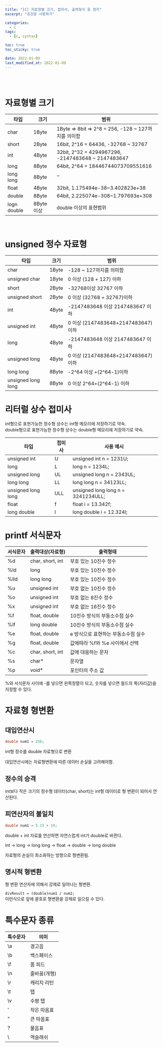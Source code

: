 ```yaml
---
title: "[C] 자료형별 크기, 접미사, 출력형식 등 정리"
excerpt: "조건문 사용하기"

categories:
  - c
tags:
  - [c, syntax]

toc: true
toc_sticky: true

date: 2022-01-09
last_modified_at: 2022-01-09
---
```


<br>
<br>

# 자료형별 크기

| 타입        | 크기       | 범위                                                |
| ----------- | ---------- | --------------------------------------------------- |
| char        | 1Byte      | 1Byte => 8bit => 2^8 = 256, -128 ~ 127까지를 의미함 |
| short       | 2Byte      | 16bit, 2^16 = 64436, -32768 ~ 32767                 |
| int         | 4Byte      | 32bit, 2^32 = 4294967296, -2147483648 ~ 2147483647  |
| long        | 8Byte      | 64bit, 2^64 = 18446744073709551616                  |
| long long   | 8Byte      | ''                                                  |
| float       | 4Byte      | 32bit, 1.175494e-38~3.402823e+38                    |
| double      | 8Byte      | 64bit, 2.225074e-308~1.797693e+308                  |
| logn double | 8Byte 이상 | double 이상의 표현범위                              |

<br>

# unsigned 정수 자료형

| 타입               | 크기  | 범위                                |
| ------------------ | ----- | ----------------------------------- |
| char               | 1Byte | -128 ~ 127까지를 의미함             |
| unsigned char      | 1Byte | 0 이상 (128 + 127) 이하             |
| short              | 2Byte | -32768이상 32767 이하               |
| unsigned short     | 2Byte | 0 이상 (32768 + 32767)이하          |
| int                | 4Byte | -2147483648 이상 2147483647 이하    |
| unsigned int       | 4Byte | 0 이상 (2147483648+2147483647) 이하 |
| long               | 4Byte | -2147483648 이상 2147483647 이하    |
| unsigned long      | 4Byte | 0 이상 (2147483648+2147483647) 이하 |
| long long          | 8Byte | -2^64 이상 +(2^64-1)이하            |
| unsigned long long | 8Byte | 0 이상 2^64+(2^64-1) 이하           |

# 리터럴 상수 접미사

int형으로 표현가능한 정수형 상수는 int형 메모리에 저장하기로 약속.  
double형으로 표현가능한 정수형 상수는 double형 메모리에 저장하기로 약속.

| 타입               | 접미사 | 사용 예시                          |
| ------------------ | ------ | ---------------------------------- |
| unsigned int       | U      | unsigned int n = 1231U;            |
| long               | L      | long n = 1234L;                    |
| unsigned long      | UL     | unsigned long n = 2343UL;          |
| long long          | LL     | long long n = 34123LL;             |
| unsigned long long | ULL    | unsigned long long n = 3241234ULL; |
| float              | f      | float i = 13.342f;                 |
| long double        | l      | long double i = 12.324l;           |

# printf 서식문자

| 서식문자 | 출력대상(자료형) | 출력형태                            |
| -------- | ---------------- | ----------------------------------- |
| %d       | char, short, int | 부호 있는 10진수 정수               |
| %ld      | long             | 부호 있는 10진수 정수               |
| %lld     | long long        | 부호 있는 10진수 정수               |
| %u       | unsigned int     | 부호 없는 10진수 정수               |
| %o       | unsigned int     | 부호 없는 8진수 정수                |
| %x       | unsigned int     | 부호 없는 16진수 정수               |
| %f       | float, double    | 10진수 방식의 부동소수점 실수       |
| %lf      | long double      | 10진수 방식의 부동소수점 실수       |
| %e       | float, double    | e 방식으로 표현하는 부동소수점 실수 |
| %g       | float, double    | 값에따라 %f와 %e 사이에서 선택      |
| %c       | char, short, int | 값에 대응하는 문자                  |
| %s       | char\*           | 문자열                              |
| %p       | void\*           | 포인터의 주소 값                    |

%와 서식문자 사이에 -를 넣으면 왼쪽정렬이 되고, 숫자를 넣으면 필드의 폭(자리값)을 지정할 수 있다.

# 자료형 형변환

## 대입연산시

```c++
double num1 = 256;
```

int형 정수를 double 자료형으로 변환

대입연산시에는 자료형변환에 따른 데이터 손실을 고려해야함.

## 정수의 승격

int보다 작은 크기의 정수형 데이터(char, short)는 int형 데이터로 형 변환이 되어서 연산된다.

## 피연산자의 불일치

```c++
double num1 = 5.15 + 19;
```

double + int 자료를 연산하면 자연스럽게 int가 double로 바뀐다.

int -> long -> long long -> float -> double -> long double

자료형의 손실이 최소화하는 방향으로 형변환됨.

## 명시적 형변환

형 변환 연산자에 의해서 강제로 일어나는 형변환.

`divResult = (double)num1 / num2;`  
이런식으로 앞에 괄호로 형변환을 강제로 일으킬 수 있다.

# 특수문자 종류

| 특수문자 | 의미         |
| -------- | ------------ |
| \a       | 경고음       |
| \b       | 백스페이스   |
| \f       | 폼 피드      |
| \n       | 줄바꿈(개행) |
| \r       | 캐리지 리턴  |
| \t       | 탭           |
| \v       | 수평 탭      |
| \'       | 작은 따옴표  |
| \"       | 큰 따옴표    |
| \?       | 물음표       |
| \\       | 역슬래쉬     |
